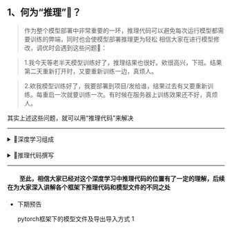 ﻿## 1、何为“推理”🤔？
> 作为整个模型部署中非常重要的一环，推理代码可以避免每次运行模型都需要训练的弊端，同时也会使模型部署推理更为轻松
相信大家在进行模型修改，调优时会遇到这些问题🙈：

> 1.我今天等老半天模型训练好了，推理结果也很好。欸很高兴，下班。结果第二天重新打开时，又要重新训练一边，真烦人。

> 2.欸我模型训练好了，我要部署到项目/发给谁，结果过去有又要重新训练。每重启一次就要训练一次。有时候在服务器上训练效果还不好，真烦人。

其实上述这些问题，就可以用“推理代码”来解决

---

<details><summary>🚀深度学习组成</summary>

##### &emsp;&emsp;学过算法的同学都知道，一个模型大体可以分为“训练”+“推理”两部分（参数提取数据处先不算”）。一般来说，推理代码和训练代码是放到一起的

- 一般我们会遇到训练和推理代码都放到一起的，就像这种：

    <details><summary>这种方式的训练代码，往往有着每次重新启动都要重新进行模型训练的坏处，如果使用的不是ipynb文件，甚至每次运行都要进行模型训练，非常麻烦。为此，推理代码应运而生</summary>
    <br>

    ```
    # 定义模型网络
    class Net(nn.Module):
        def __init__(self):
            super().__init__()
            self.conv1 = nn.Conv2d(3, 6, 5)
            self.pool = nn.MaxPool2d(2, 2)
            self.conv2 = nn.Conv2d(6, 16, 5)
            self.fc1 = nn.Linear(16 * 5 * 5, 120)
            self.fc2 = nn.Linear(120, 84)
            self.fc3 = nn.Linear(84, 10)
        def forward(self, x):
            x = self.pool(F.relu(self.conv1(x)))
            x = self.pool(F.relu(self.conv2(x)))
            x = torch.flatten(x, 1) # flatten all dimensions except batch
            x = F.relu(self.fc1(x))
            x = F.relu(self.fc2(x))
            x = self.fc3(x)
            return x
    net = Net()

    # 训练模型
    criterion = nn.CrossEntropyLoss()
    optimizer = torch.optim.SGD(net.parameters(), lr=0.001, momentum=0.9)
    for epoch in range(2):
        running_loss = 0.0
        for i, data in enumerate(trainloader, 0):
            inputs, labels = data
            optimizer.zero_grad()
            outputs = net(inputs)
            loss = criterion(outputs, labels)
            loss.backward()
            optimizer.step()
            running_loss += loss.item()
            if i % 2000 == 1999:
                print('[%d, %5d] loss: %.3f' %
                    (epoch + 1, i + 1, running_loss / 2000))
                running_loss = 0.0
    print('Finished Training')

    # 模型推理

    # 数据处理
    dataiter = iter(testloader)
    images, labels = dataiter.next()
    imshow(torchvision.utils.make_grid(images))
    print('GroundTruth: ', ' '.join('%5s' % classes[labels[j]] for j in range(4)))

    # 推理
    outputs = net(images)
    predicted = torch.max(outputs, 1)
    print('Predicted: ', ' '.join('%5s' % classes[predicted[j]]
                                for j in range(4)))
    ```
    </details>
</details>

<br>

<details><summary>🚀推理代码撰写</summary>

 ##### &emsp;&emsp;学过算法的同学都知道，一个模型大体可以分为“训练”+“推理”两部分（参数提取数据处先不算”）。一般来说，推理代码和训练代码是放到一起的

- 训练代码部分:
    <details><summary>训练代码可单独生成一份py文件，内部只需要包含模型定义和训练模型等部分即可，在最后将模型文件单独导出</summary>

    ```
    # 定义模型网络
        class Net(nn.Module):
            def __init__(self):
                super().__init__()
                self.conv1 = nn.Conv2d(3, 6, 5)
                self.pool = nn.MaxPool2d(2, 2)
                self.conv2 = nn.Conv2d(6, 16, 5)
                self.fc1 = nn.Linear(16 * 5 * 5, 120)
                self.fc2 = nn.Linear(120, 84)
                self.fc3 = nn.Linear(84, 10)
            def forward(self, x):
                x = self.pool(F.relu(self.conv1(x)))
                x = self.pool(F.relu(self.conv2(x)))
                x = torch.flatten(x, 1) # flatten all dimensions except batch
                x = F.relu(self.fc1(x))
                x = F.relu(self.fc2(x))
                x = self.fc3(x)
                return x
        net = Net()

        # 训练模型
        criterion = nn.CrossEntropyLoss()
        optimizer = torch.optim.SGD(net.parameters(), lr=0.001, momentum=0.9)
        for epoch in range(2):
            running_loss = 0.0
            for i, data in enumerate(trainloader, 0):
                inputs, labels = data
                optimizer.zero_grad()
                outputs = net(inputs)
                loss = criterion(outputs, labels)
                loss.backward()
                optimizer.step()
                running_loss += loss.item()
                if i % 2000 == 1999:
                    print('[%d, %5d] loss: %.3f' %
                        (epoch + 1, i + 1, running_loss / 2000))
                    running_loss = 0.0
        print('Finished Training')

    ```
    然后单独导出保存模型，经过此代码模型导出后，会将net模型导出获得一个字典编码格式的.pth模型文件
    ```
    PATH = './cifar_net.pth'
    torch.save(net.state_dict(), PATH)
    ```

    </details>

<br>

- 推理代码部分:
    <details><summary>推理代码通过调用导出的文件中储存的参数，一键更新模型，是不用训练也能达到训练后的效果</summary>

        # 导入模型
        class Net(nn.Module):
        def __init__(self):
            super().__init__()
            self.conv1 = nn.Conv2d(3, 6, 5)
            self.pool = nn.MaxPool2d(2, 2)
            self.conv2 = nn.Conv2d(6, 16, 5)
            self.fc1 = nn.Linear(16 * 5 * 5, 120)
            self.fc2 = nn.Linear(120, 84)
            self.fc3 = nn.Linear(84, 10)
        def forward(self, x):
            x = self.pool(F.relu(self.conv1(x)))
            x = self.pool(F.relu(self.conv2(x)))
            x = torch.flatten(x, 1) # flatten all dimensions except batch
            x = F.relu(self.fc1(x))
            x = F.relu(self.fc2(x))
            x = self.fc3(x)
            return x

        # 导入权重参数
        PATH = './cifar_net.pth'
        net = Net()
        net.load_state_dict(torch.load(PATH))

        # 数据处理-推理
         dataiter = iter(testloader)
        images, labels = dataiter.next()
        imshow(torchvision.utils.make_grid(images))
        print('GroundTruth: ', ' '.join('%5s' % classes[labels[j]] for j in range(4)))

        outputs = net(images)
        predicted = torch.max(outputs, 1)
        print('Predicted: ', ' '.join('%5s' % classes[predicted[j]]
                                    for j in range(4)))

    </details>
</details>

---

#### &emsp;&emsp;至此，相信大家已经对这个深度学习中推理代码的位置有了一定的理解，后续在为大家深入讲解各个框架下推理代码和模型文件的不同之处

- 下期预告

    pytorch框架下的模型文件及导出导入方式
1